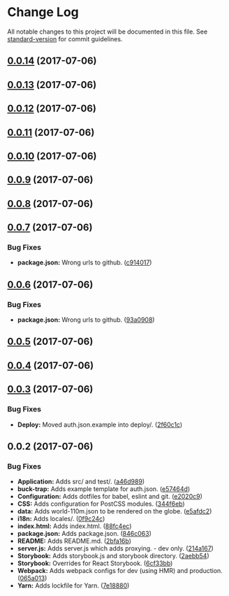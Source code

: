 # Change Log

All notable changes to this project will be documented in this file. See [standard-version](https://github.com/conventional-changelog/standard-version) for commit guidelines.

<a name="0.0.14"></a>
## [0.0.14](https://github.com/nens/ars-globe-visualisation/compare/v0.0.13...v0.0.14) (2017-07-06)



<a name="0.0.13"></a>
## [0.0.13](https://github.com/nens/ars-globe-visualisation/compare/v0.0.12...v0.0.13) (2017-07-06)



<a name="0.0.12"></a>
## [0.0.12](https://github.com/nens/ars-globe-visualisation/compare/v0.0.11...v0.0.12) (2017-07-06)



<a name="0.0.11"></a>
## [0.0.11](https://github.com/nens/ars-globe-visualisation/compare/v0.0.10...v0.0.11) (2017-07-06)



<a name="0.0.10"></a>
## [0.0.10](https://github.com/nens/ars-globe-visualisation/compare/v0.0.9...v0.0.10) (2017-07-06)



<a name="0.0.9"></a>
## [0.0.9](https://github.com/nens/ars-globe-visualisation/compare/v0.0.8...v0.0.9) (2017-07-06)



<a name="0.0.8"></a>
## [0.0.8](https://github.com/nens/ars-globe-visualisation/compare/v0.0.7...v0.0.8) (2017-07-06)



<a name="0.0.7"></a>
## [0.0.7](https://github.com/nens/ars-globe-visualisation/compare/v0.0.6...v0.0.7) (2017-07-06)


### Bug Fixes

* **package.json:** Wrong urls to github. ([c914017](https://github.com/nens/ars-globe-visualisation/commit/c914017))



<a name="0.0.6"></a>
## [0.0.6](https://github.com/nens/ars-globe-visualisation/compare/v0.0.5...v0.0.6) (2017-07-06)


### Bug Fixes

* **package.json:** Wrong urls to github. ([93a0908](https://github.com/nens/ars-globe-visualisation/commit/93a0908))



<a name="0.0.5"></a>
## [0.0.5](https://github.com/nens/tachtigdagen/compare/v0.0.4...v0.0.5) (2017-07-06)



<a name="0.0.4"></a>
## [0.0.4](https://github.com/nens/tachtigdagen/compare/v0.0.3...v0.0.4) (2017-07-06)



<a name="0.0.3"></a>
## [0.0.3](https://github.com/nens/tachtigdagen/compare/v0.0.2...v0.0.3) (2017-07-06)


### Bug Fixes

* **Deploy:** Moved auth.json.example into deploy/. ([2f60c1c](https://github.com/nens/tachtigdagen/commit/2f60c1c))



<a name="0.0.2"></a>
## 0.0.2 (2017-07-06)


### Bug Fixes

* **Application:** Adds src/ and test/. ([a46d989](https://github.com/nens/tachtigdagen/commit/a46d989))
* **buck-trap:** Adds example template for auth.json. ([e57464d](https://github.com/nens/tachtigdagen/commit/e57464d))
* **Configuration:** Adds dotfiles for babel, eslint and git. ([e2020c9](https://github.com/nens/tachtigdagen/commit/e2020c9))
* **CSS:** Adds configuration for PostCSS modules. ([344f6eb](https://github.com/nens/tachtigdagen/commit/344f6eb))
* **data:** Adds world-110m.json to be rendered on the globe. ([e5afdc2](https://github.com/nens/tachtigdagen/commit/e5afdc2))
* **i18n:** Adds locales/. ([0f9c24c](https://github.com/nens/tachtigdagen/commit/0f9c24c))
* **index.html:** Adds index.html. ([88fc4ec](https://github.com/nens/tachtigdagen/commit/88fc4ec))
* **package.json:** Adds package.json. ([846c063](https://github.com/nens/tachtigdagen/commit/846c063))
* **README:** Adds README.md. ([2bfa16b](https://github.com/nens/tachtigdagen/commit/2bfa16b))
* **server.js:** Adds server.js which adds proxying. - dev only. ([214a167](https://github.com/nens/tachtigdagen/commit/214a167))
* **Storybook:** Adds storybook.js and storybook directory. ([2aebb54](https://github.com/nens/tachtigdagen/commit/2aebb54))
* **Storybook:** Overrides for React Storybook. ([6cf33bb](https://github.com/nens/tachtigdagen/commit/6cf33bb))
* **Webpack:** Adds webpack configs for dev (using HMR) and production. ([065a013](https://github.com/nens/tachtigdagen/commit/065a013))
* **Yarn:** Adds lockfile for Yarn. ([7e18880](https://github.com/nens/tachtigdagen/commit/7e18880))
